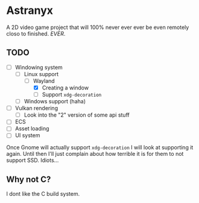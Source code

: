 # Astranyx

A 2D video game project that will 100% never ever ever be even remotely closo
to finished. *EVER*.

## TODO

- [ ] Windowing system
  - [ ] Linux support
    - [ ] Wayland
      - [X] Creating a window
      - [ ] Support `xdg-decoration`
  - [ ] Windows support (haha)
- [ ] Vulkan rendering
  - [ ] Look into the "2" version of some api stuff
- [ ] ECS
- [ ] Asset loading
- [ ] UI system

Once Gnome will actually support `xdg-decoration` I will look at supporting it
again. Until then I'll just complain about how terrible it is for them to not
support SSD. Idiots...

## Why not C?

I dont like the C build system.